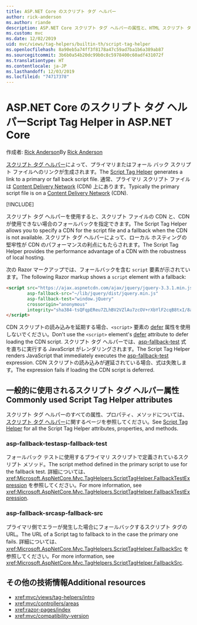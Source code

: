 ```yaml
---
title: ASP.NET Core のスクリプト タグ ヘルパー
author: rick-anderson
ms.author: riande
description: ASP.NET Core スクリプト タグ ヘルパーの属性と、HTML スクリプト タグの動作拡張時の各属性の役割を示します。
ms.custom: mvc
ms.date: 12/02/2019
uid: mvc/views/tag-helpers/builtin-th/script-tag-helper
ms.openlocfilehash: 8a90eb5a74ff3f8178a47c59ad7ba1b6a389ab87
ms.sourcegitcommit: 3b6b0a54b20dc99b0c8c5978400c60adf431072f
ms.translationtype: HT
ms.contentlocale: ja-JP
ms.lasthandoff: 12/03/2019
ms.locfileid: "74717378"
---
```

# <a name="script-tag-helper-in-aspnet-core"></a><span data-ttu-id="fc3f5-103">ASP.NET Core のスクリプト タグ ヘルパー</span><span class="sxs-lookup"><span data-stu-id="fc3f5-103">Script Tag Helper in ASP.NET Core</span></span>

<span data-ttu-id="fc3f5-104">作成者: [Rick Anderson](https://twitter.com/RickAndMSFT)</span><span class="sxs-lookup"><span data-stu-id="fc3f5-104">By [Rick Anderson](https://twitter.com/RickAndMSFT)</span></span>

<span data-ttu-id="fc3f5-105">[スクリプト タグ ヘルパー](xref:Microsoft.AspNetCore.Mvc.TagHelpers.ScriptTagHelper)によって、プライマリまたはフォール バック スクリプト ファイルへのリンクが生成されます。</span><span class="sxs-lookup"><span data-stu-id="fc3f5-105">The [Script Tag Helper](xref:Microsoft.AspNetCore.Mvc.TagHelpers.ScriptTagHelper) generates a link to a primary or fall back script file.</span></span> <span data-ttu-id="fc3f5-106">通常、プライマリ スクリプト ファイルは [Content Delivery Network](/office365/enterprise/content-delivery-networks#what-exactly-is-a-cdn) (CDN) 上にあります。</span><span class="sxs-lookup"><span data-stu-id="fc3f5-106">Typically the primary script file is on a [Content Delivery Network](/office365/enterprise/content-delivery-networks#what-exactly-is-a-cdn) (CDN).</span></span>

[!INCLUDE[](~/includes/cdn.md)]

<span data-ttu-id="fc3f5-107">スクリプト タグ ヘルパーを使用すると、スクリプト ファイルの CDN と、CDN が使用できない場合のフォールバックを指定できます。</span><span class="sxs-lookup"><span data-stu-id="fc3f5-107">The Script Tag Helper allows you to specify a CDN for the script file and a fallback when the CDN is not available.</span></span> <span data-ttu-id="fc3f5-108">スクリプト タグ ヘルパーによって、ローカル ホスティングの堅牢性が CDN のパフォーマンスの利点にもたらされます。</span><span class="sxs-lookup"><span data-stu-id="fc3f5-108">The Script Tag Helper provides the performance advantage of a CDN with the robustness of local hosting.</span></span>

<span data-ttu-id="fc3f5-109">次の Razor マークアップでは、フォールバックを含む `script` 要素が示されています。</span><span class="sxs-lookup"><span data-stu-id="fc3f5-109">The following Razor markup shows a `script` element with a fallback:</span></span>

```HTML
<script src="https://ajax.aspnetcdn.com/ajax/jquery/jquery-3.3.1.min.js"
        asp-fallback-src="~/lib/jquery/dist/jquery.min.js"
        asp-fallback-test="window.jQuery"
        crossorigin="anonymous"
        integrity="sha384-tsQFqpEReu7ZLhBV2VZlAu7zcOV+rXbYlF2cqB8txI/8aZajjp4Bqd+V6D5IgvKT">
</script>
```

<span data-ttu-id="fc3f5-110">CDN スクリプトの読み込みを延期する場合、`<script>` 要素の [defer](https://developer.mozilla.org/docs/Web/HTML/Element/script) 属性を使用しないでください。</span><span class="sxs-lookup"><span data-stu-id="fc3f5-110">Don't use the `<script>` element's [defer](https://developer.mozilla.org/docs/Web/HTML/Element/script) attribute to defer loading the CDN script.</span></span> <span data-ttu-id="fc3f5-111">スクリプト タグ ヘルパーでは、[asp-fallback-test](#asp-fallback-test) 式を直ちに実行する JavaScript がレンダリングされます。</span><span class="sxs-lookup"><span data-stu-id="fc3f5-111">The Script Tag Helper renders JavaScript that immediately executes the [asp-fallback-test](#asp-fallback-test) expression.</span></span> <span data-ttu-id="fc3f5-112">CDN スクリプトの読み込みが遅延されている場合、式は失敗します。</span><span class="sxs-lookup"><span data-stu-id="fc3f5-112">The expression fails if loading the CDN script is deferred.</span></span>

## <a name="commonly-used-script-tag-helper-attributes"></a><span data-ttu-id="fc3f5-113">一般的に使用されるスクリプト タグ ヘルパー属性</span><span class="sxs-lookup"><span data-stu-id="fc3f5-113">Commonly used Script Tag Helper attributes</span></span>

<span data-ttu-id="fc3f5-114">スクリプト タグ ヘルパーのすべての属性、プロパティ、メソッドについては、[スクリプト タグ ヘルパー](xref:Microsoft.AspNetCore.Mvc.TagHelpers.ScriptTagHelper)に関するページを参照してください。</span><span class="sxs-lookup"><span data-stu-id="fc3f5-114">See [Script Tag Helper](xref:Microsoft.AspNetCore.Mvc.TagHelpers.ScriptTagHelper) for all the Script Tag Helper attributes, properties, and methods.</span></span>

### <a name="asp-fallback-test"></a><span data-ttu-id="fc3f5-115">asp-fallback-test</span><span class="sxs-lookup"><span data-stu-id="fc3f5-115">asp-fallback-test</span></span>

<span data-ttu-id="fc3f5-116">フォールバック テストに使用するプライマリ スクリプトで定義されているスクリプト メソッド。</span><span class="sxs-lookup"><span data-stu-id="fc3f5-116">The script method defined in the primary script to use for the fallback test.</span></span> <span data-ttu-id="fc3f5-117">詳細については、<xref:Microsoft.AspNetCore.Mvc.TagHelpers.ScriptTagHelper.FallbackTestExpression> を参照してください。</span><span class="sxs-lookup"><span data-stu-id="fc3f5-117">For more information, see <xref:Microsoft.AspNetCore.Mvc.TagHelpers.ScriptTagHelper.FallbackTestExpression>.</span></span>

### <a name="asp-fallback-src"></a><span data-ttu-id="fc3f5-118">asp-fallback-src</span><span class="sxs-lookup"><span data-stu-id="fc3f5-118">asp-fallback-src</span></span>

<span data-ttu-id="fc3f5-119">プライマリ側でエラーが発生した場合にフォールバックするスクリプト タグの URL。</span><span class="sxs-lookup"><span data-stu-id="fc3f5-119">The URL of a Script tag to fallback to in the case the primary one fails.</span></span> <span data-ttu-id="fc3f5-120">詳細については、<xref:Microsoft.AspNetCore.Mvc.TagHelpers.ScriptTagHelper.FallbackSrc> を参照してください。</span><span class="sxs-lookup"><span data-stu-id="fc3f5-120">For more information, see <xref:Microsoft.AspNetCore.Mvc.TagHelpers.ScriptTagHelper.FallbackSrc>.</span></span>

## <a name="additional-resources"></a><span data-ttu-id="fc3f5-121">その他の技術情報</span><span class="sxs-lookup"><span data-stu-id="fc3f5-121">Additional resources</span></span>

* <xref:mvc/views/tag-helpers/intro>
* <xref:mvc/controllers/areas>
* <xref:razor-pages/index>
* <xref:mvc/compatibility-version>
